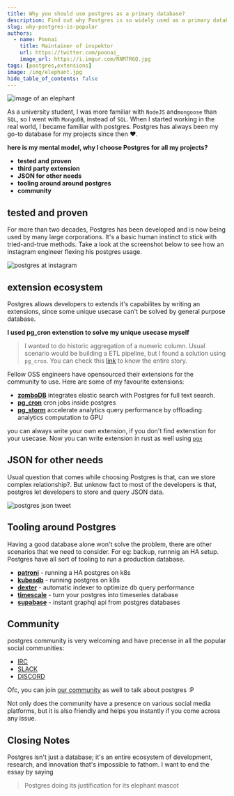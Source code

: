 ```yaml
---
title: Why you should use postgres as a primary database?
description: Find out why Postgres is so widely used as a primary database and why it is so popular.
slug: why-postgres-is-popular
authors:
  - name: Poonai
    title: Maintainer of inspektor
    url: https://twitter.com/poonai_
    image_url: https://i.imgur.com/RNM7R6Q.jpg
tags: [postgres,extensions]
image: /img/elephant.jpg
hide_table_of_contents: false
---
```

![image of an elephant](/img/elephant.jpg)

As a university student, I was more familiar with `NodeJS` and`mongoose` than `SQL`, so I went with `MongoDB`, instead of `SQL`. When I started working in the real world, I became familiar with postgres. Postgres has always been my go-to database for my projects since then ❤️.

**here is my mental model, why I choose Postgres for all my projects?** 

- **tested and proven**
- **third party extension**
- **JSON for other needs**
- **tooling around around postgres** 
- **community** 

## tested and proven

For more than two decades, Postgres has been developed and is now being used by many large corporations. It's a basic human instinct to stick with tried-and-true methods. Take a look at the screenshot below to see how an instagram engineer flexing his postgres usage.

![postgres at instagram](/img/postgresinstagram.png)

## extension ecosystem

Postgres allows developers to extends it's capabilites by writing an extensions, since some unique usecase can't be solved by general purpose database.

**I used pg_cron extenstion to solve my unique usecase myself**

> I wanted to do historic aggregation of a numeric column. Usual scenario would be building a ETL pipeline, but I found a solution using `pg_cron`. You can check this [link](https://hashnode.com/post/how-to-use-pgcron-in-postgres-to-do-historic-aggregation-ckzcsfi150ffzxts12eqegiq5) to know the entire story. 

Fellow OSS engineers have opensourced their extensions for the community to use. Here are some of my favourite extensions: 

- [**zomboDB**](https://github.com/zombodb/zombodb) integrates elastic search with Postgres for full text search. 
- [**pg_cron**](https://github.com/citusdata/pg_cron) cron jobs inside postgres
- [**pg_storm**](https://github.com/heterodb/pg-strom) accelerate analytics query performance by offloading analytics computation to GPU

you can always write your own extension, if you don't find extenstion for your usecase. 
Now you can write extension in rust as well using [`pgx`](https://github.com/tcdi/pgx)

## JSON for other needs

Usual question that comes while choosing Postgres is that, can we store complex relationship?. But unknow fact to most of the developers is that, postgres let developers to store and query JSON data.

![postgres json tweet](/img/postgresjson.png)

## Tooling around Postgres

Having a good database alone won't solve the problem, there are other scenarios that we need to consider. For eg: backup, runnnig an HA setup. Postgres have all sort of tooling to run a production database.

- [**patroni**](https://github.com/zalando/patroni) - running a HA postgres on k8s
- [**kubesdb**](https://kubedb.com/) - running postgres on k8s
- [**dexter**](https://github.com/ankane/dexter) - automatic indexer to optimize db query  performance
- [**timescale**](https://github.com/timescale/timescaledb) - turn your postgres into timeseries database
- [**supabase**](https://github.com/supabase/supabase) - instant graphql api from postgres databases


## Community

postgres community is very welcoming and have precense in all the popular social communities: 
- [IRC](https://www.postgresql.org/community/irc/)
- [SLACK](https://postgres-slack.herokuapp.com/)
- [DISCORD](https://www.reddit.com/r/PostgreSQL/comments/ie8h3z/postgres_discord_server/)


Ofc, you can join [our community](https://t.co/NWnxhxsIx7) as well to talk about postgres :P 

Not only does the community have a presence on various social media platforms, but it is also friendly and helps you instantly if you come across any issue.

## Closing Notes

Postgres isn't just a database; it's an entire ecosystem of development, research, and innovation that's impossible to fathom. I want to end the essay by saying

> Postgres doing its justification for its elephant mascot
